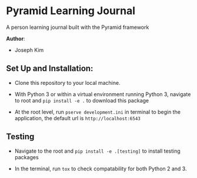 # Pyramid Learning Journal

A person learning journal built with the Pyramid framework

**Author**:

- Joseph Kim

## Set Up and Installation:

- Clone this repository to your local machine.

- With Python 3 or within a virtual environment running Python 3, navigate to root and `pip install -e .` to download this package

- At the root level, run `pserve development.ini` in terminal to begin the application, the default url is `http://localhost:6543`

## Testing

- Navigate to the root and `pip install -e .[testing]` to install testing packages

- In the terminal, run `tox` to check compatability for both Python 2 and 3.